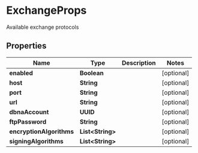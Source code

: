 

# ExchangeProps

Available exchange protocols

## Properties

| Name | Type | Description | Notes |
|------------ | ------------- | ------------- | -------------|
|**enabled** | **Boolean** |  |  [optional] |
|**host** | **String** |  |  [optional] |
|**port** | **String** |  |  [optional] |
|**url** | **String** |  |  [optional] |
|**dbnaAccount** | **UUID** |  |  [optional] |
|**ftpPassword** | **String** |  |  [optional] |
|**encryptionAlgorithms** | **List&lt;String&gt;** |  |  [optional] |
|**signingAlgorithms** | **List&lt;String&gt;** |  |  [optional] |




